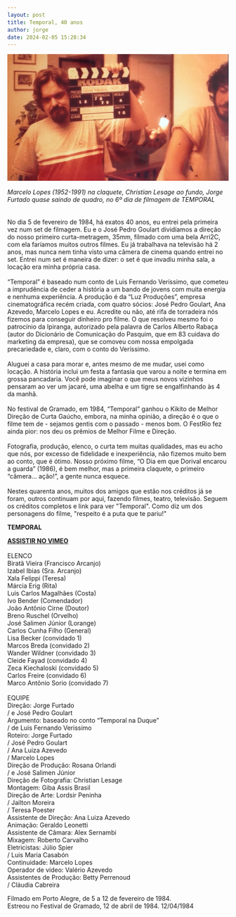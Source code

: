```yaml
---
layout: post
title: Temporal, 40 anos
author: jorge
date: 2024-02-05 15:28:34
---
```

![](/uploads/temporal-claq.jpg)

*Marcelo Lopes (1952-1991) na claquete, Christian Lesage ao fundo, Jorge Furtado quase saindo de quadro, no 6º dia de filmagem de TEMPORAL*\
\
\
No dia 5 de fevereiro de 1984, há exatos 40 anos, eu entrei pela primeira vez num set de filmagem. Eu e o José Pedro Goulart dividíamos a direção do nosso primeiro curta-metragem, 35mm, filmado com uma bela Arri2C, com ela faríamos muitos outros filmes. Eu já trabalhava na televisão há 2 anos, mas nunca nem tinha visto uma câmera de cinema quando entrei no set. Entrei num set é maneira de dizer: o set é que invadiu minha sala, a locação era minha própria casa.\
\
“Temporal” é baseado num conto de Luis Fernando Veríssimo, que cometeu a imprudência de ceder a história a um bando de jovens com muita energia e nenhuma experiência. A produção é da “Luz Produções”, empresa cinematográfica recém criada, com quatro sócios: José Pedro Goulart, Ana Azevedo, Marcelo Lopes e eu. Acredite ou não, até rifa de torradeira nós fizemos para conseguir dinheiro pro filme. O que resolveu mesmo foi o patrocínio da Ipiranga, autorizado pela palavra de Carlos Alberto Rabaça (autor do Dicionário de Comunicação do Pasquim, que em 83 cuidava do marketing da empresa), que se comoveu com nossa empolgada precariedade e, claro, com o conto do Veríssimo.\
\
Aluguei a casa para morar e, antes mesmo de me mudar, usei como locação. A história inclui um festa a fantasia que varou a noite e termina em grossa pancadaria. Você pode imaginar o que meus novos vizinhos pensaram ao ver um jacaré, uma abelha e um tigre se engalfinhando às 4 da manhã.\
\
No festival de Gramado, em 1984, “Temporal” ganhou o Kikito de Melhor Direção de Curta Gaúcho, embora, na minha opinião, a direção é o que o filme tem de - sejamos gentis com o passado - menos bom. O FestRio fez ainda pior: nos deu os prêmios de Melhor Filme e Direção.\
\
Fotografia, produção, elenco, o curta tem muitas qualidades, mas eu acho que nós, por excesso de fidelidade e inexperiência, não fizemos muito bem ao conto, que é ótimo. Nosso próximo filme, “O Dia em que Dorival encarou a guarda” (1986), é bem melhor, mas a primeira claquete, o primeiro “câmera... ação!”, a gente nunca esquece.\
\
Nestes quarenta anos, muitos dos amigos que estão nos créditos já se foram, outros continuam por aqui, fazendo filmes, teatro, televisão. Seguem os créditos completos e link para ver "Temporal". Como diz um dos personagens do filme, "respeito é a puta que te pariu!"

**TEMPORAL**

**[A﻿SSISTIR NO VIMEO](https://vimeo.com/401193280)**\
\
ELENCO\
Biratã Vieira (Francisco Arcanjo)\
Izabel Ibias (Sra. Arcanjo)\
Xala Felippi (Teresa)\
Márcia Erig (Rita)\
Luis Carlos Magalhães (Costa)\
Ivo Bender (Comendador)\
João Antônio Cirne (Doutor)\
Breno Ruschel (Orvelho)\
José Salimen Júnior (Lorange)\
Carlos Cunha Filho (General)\
Lisa Becker (convidado 1)\
Marcos Breda (convidado 2)\
Wander Wildner (convidado 3)\
Cleide Fayad (convidado 4)\
Zeca Kiechaloski (convidado 5)\
Carlos Freire (convidado 6)\
Marco Antônio Sorio (convidado 7)\
\
EQUIPE\
Direção: Jorge Furtado\
/ e José Pedro Goulart\
Argumento: baseado no conto “Temporal na Duque”\
/ de Luis Fernando Verissimo\
Roteiro: Jorge Furtado\
/ José Pedro Goulart\
/ Ana Luiza Azevedo\
/ Marcelo Lopes\
Direção de Produção: Rosana Orlandi\
/ e José Salimen Júnior\
Direção de Fotografia: Christian Lesage\
Montagem: Giba Assis Brasil\
Direção de Arte: Lordsir Peninha\
/ Jailton Moreira\
/ Teresa Poester\
Assistente de Direção: Ana Luiza Azevedo\
Animação: Geraldo Leonetti\
Assistente de Câmara: Alex Sernambi\
Mixagem: Roberto Carvalho\
Eletricistas: Júlio Spier\
/ Luis Maria Casabón\
Continuidade: Marcelo Lopes\
Operador de vídeo: Valério Azevedo\
Assistentes de Produção: Betty Perrenoud\
/ Cláudia Cabreira

Filmado em Porto Alegre, de 5 a 12 de fevereiro de 1984.\
Estreou no Festival de Gramado, 12 de abril de 1984. 12/04/1984